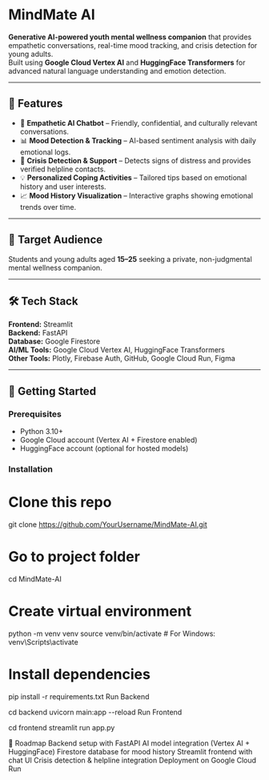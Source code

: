 # MindMate AI

**Generative AI-powered youth mental wellness companion** that provides empathetic conversations, real-time mood tracking, and crisis detection for young adults.  
Built using **Google Cloud Vertex AI** and **HuggingFace Transformers** for advanced natural language understanding and emotion detection.

---

## 🌟 Features
- 🤖 **Empathetic AI Chatbot** – Friendly, confidential, and culturally relevant conversations.
- 📊 **Mood Detection & Tracking** – AI-based sentiment analysis with daily emotional logs.
- 🚨 **Crisis Detection & Support** – Detects signs of distress and provides verified helpline contacts.
- 💡 **Personalized Coping Activities** – Tailored tips based on emotional history and user interests.
- 📈 **Mood History Visualization** – Interactive graphs showing emotional trends over time.

---

## 🎯 Target Audience
Students and young adults aged **15–25** seeking a private, non-judgmental mental wellness companion.

---

## 🛠 Tech Stack
**Frontend:** Streamlit  
**Backend:** FastAPI  
**Database:** Google Firestore  
**AI/ML Tools:** Google Cloud Vertex AI, HuggingFace Transformers  
**Other Tools:** Plotly, Firebase Auth, GitHub, Google Cloud Run, Figma

---

## 🚀 Getting Started

### Prerequisites
- Python 3.10+
- Google Cloud account (Vertex AI + Firestore enabled)
- HuggingFace account (optional for hosted models)

### Installation

# Clone this repo
git clone https://github.com/YourUsername/MindMate-AI.git

# Go to project folder
cd MindMate-AI

# Create virtual environment
python -m venv venv
source venv/bin/activate  # For Windows: venv\Scripts\activate

# Install dependencies
pip install -r requirements.txt
Run Backend

cd backend
uvicorn main:app --reload
Run Frontend

cd frontend
streamlit run app.py

📌 Roadmap
Backend setup with FastAPI
AI model integration (Vertex AI + HuggingFace)
Firestore database for mood history
Streamlit frontend with chat UI
Crisis detection & helpline integration
Deployment on Google Cloud Run


